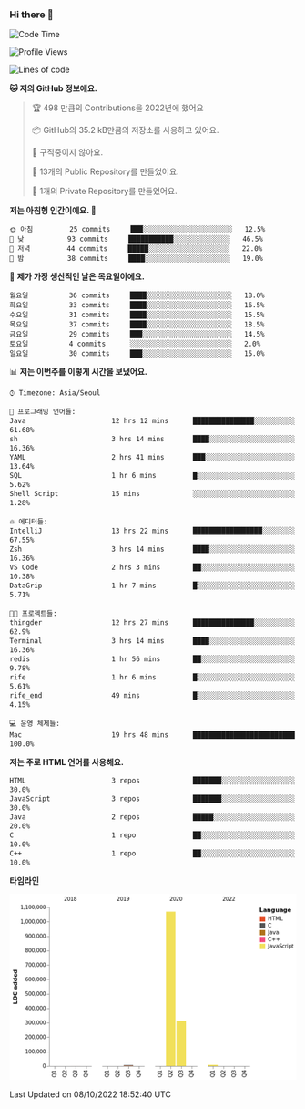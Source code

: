 ### Hi there 👋

<!--
**otm0937/otm0937** is a ✨ _special_ ✨ repository because its `README.md` (this file) appears on your GitHub profile.

Here are some ideas to get you started:

- 🔭 I’m currently working on ...
- 🌱 I’m currently learning ...
- 👯 I’m looking to collaborate on ...
- 🤔 I’m looking for help with ...
- 💬 Ask me about ...
- 📫 How to reach me: ...
- 😄 Pronouns: ...
- ⚡ Fun fact: ...
-->

  <!--START_SECTION:waka-->
![Code Time](http://img.shields.io/badge/Code%20Time-450%20hrs%2015%20mins-blue)

![Profile Views](http://img.shields.io/badge/Profile%20Views-0-blue)

![Lines of code](https://img.shields.io/badge/%EC%A0%80%EB%8A%94%20%EC%97%AC%ED%83%9C%EA%B9%8C%EC%A7%80%20-1%20Million%20%EC%A4%84%EC%9D%98%20%EC%BD%94%EB%93%9C%EB%A5%BC%20%EC%9E%91%EC%84%B1%ED%96%88%EC%96%B4%EC%9A%94.-blue)

**🐱 저의 GitHub 정보에요.** 

> 🏆 498 만큼의 Contributions을 2022년에 했어요
 > 
> 📦 GitHub의 35.2 kB만큼의 저장소를 사용하고 있어요. 
 > 
> 🚫 구직중이지 않아요.
 > 
> 📜 13개의 Public Repository를 만들었어요. 
 > 
> 🔑 1개의 Private Repository를 만들었어요. 
 > 
**저는 아침형 인간이에요. 🐤** 

```text
🌞 아침         25 commits     ███░░░░░░░░░░░░░░░░░░░░░░   12.5% 
🌆 낮　         93 commits     ███████████░░░░░░░░░░░░░░   46.5% 
🌃 저녁         44 commits     █████░░░░░░░░░░░░░░░░░░░░   22.0% 
🌙 밤　         38 commits     ████░░░░░░░░░░░░░░░░░░░░░   19.0%

```
📅 **제가 가장 생산적인 날은 목요일이에요.** 

```text
월요일          36 commits     ████░░░░░░░░░░░░░░░░░░░░░   18.0% 
화요일          33 commits     ████░░░░░░░░░░░░░░░░░░░░░   16.5% 
수요일          31 commits     ████░░░░░░░░░░░░░░░░░░░░░   15.5% 
목요일          37 commits     ████░░░░░░░░░░░░░░░░░░░░░   18.5% 
금요일          29 commits     ███░░░░░░░░░░░░░░░░░░░░░░   14.5% 
토요일          4 commits      ░░░░░░░░░░░░░░░░░░░░░░░░░   2.0% 
일요일          30 commits     ███░░░░░░░░░░░░░░░░░░░░░░   15.0%

```


📊 **저는 이번주를 이렇게 시간을 보냈어요.** 

```text
⌚︎ Timezone: Asia/Seoul

💬 프로그래밍 언어들: 
Java                     12 hrs 12 mins      ███████████████░░░░░░░░░░   61.68% 
sh                       3 hrs 14 mins       ████░░░░░░░░░░░░░░░░░░░░░   16.36% 
YAML                     2 hrs 41 mins       ███░░░░░░░░░░░░░░░░░░░░░░   13.64% 
SQL                      1 hr 6 mins         █░░░░░░░░░░░░░░░░░░░░░░░░   5.62% 
Shell Script             15 mins             ░░░░░░░░░░░░░░░░░░░░░░░░░   1.28%

🔥 에디터들: 
IntelliJ                 13 hrs 22 mins      █████████████████░░░░░░░░   67.55% 
Zsh                      3 hrs 14 mins       ████░░░░░░░░░░░░░░░░░░░░░   16.36% 
VS Code                  2 hrs 3 mins        ██░░░░░░░░░░░░░░░░░░░░░░░   10.38% 
DataGrip                 1 hr 7 mins         █░░░░░░░░░░░░░░░░░░░░░░░░   5.71%

🐱‍💻 프로젝트들: 
thingder                 12 hrs 27 mins      ███████████████░░░░░░░░░░   62.9% 
Terminal                 3 hrs 14 mins       ████░░░░░░░░░░░░░░░░░░░░░   16.36% 
redis                    1 hr 56 mins        ██░░░░░░░░░░░░░░░░░░░░░░░   9.78% 
rife                     1 hr 6 mins         █░░░░░░░░░░░░░░░░░░░░░░░░   5.61% 
rife_end                 49 mins             █░░░░░░░░░░░░░░░░░░░░░░░░   4.15%

💻 운영 체제들: 
Mac                      19 hrs 48 mins      █████████████████████████   100.0%

```

**저는 주로 HTML 언어를 사용해요.** 

```text
HTML                     3 repos             ███████░░░░░░░░░░░░░░░░░░   30.0% 
JavaScript               3 repos             ███████░░░░░░░░░░░░░░░░░░   30.0% 
Java                     2 repos             █████░░░░░░░░░░░░░░░░░░░░   20.0% 
C                        1 repo              ██░░░░░░░░░░░░░░░░░░░░░░░   10.0% 
C++                      1 repo              ██░░░░░░░░░░░░░░░░░░░░░░░   10.0%

```


**타임라인**

![Chart not found](https://raw.githubusercontent.com/otm0937/otm0937/main/charts/bar_graph.png) 


 Last Updated on 08/10/2022 18:52:40 UTC
<!--END_SECTION:waka-->
